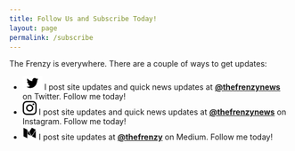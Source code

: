 ```yaml
---
title: Follow Us and Subscribe Today!
layout: page
permalink: /subscribe
---
```


The Frenzy is everywhere. There are a couple of ways to get updates:

- <a href="https://www.twitter.com/thefrenzynews/"><img class="alignright" title="Twitter Logo" src="/images/twitter-logo-bw.png" alt="Twitter Logo" width="35" height="25" /></a> I post site updates and quick news updates at [**@thefrenzynews**](https://www.twitter.com/thefrenzynews/) on Twitter. Follow me today!
- <a href="https://www.instagram.com/thefrenzynews/"><img class="alignright" title="Instagram Logo" src="/images/instagram-logo-bw.png" alt="Instagram Logo" width="25" height="25" /></a> I post site updates and quick news updates at [**@thefrenzynews**](https://www.instagram.com/thefrenzynews/) on Instagram. Follow me today!
- <a href="https://medium.com/@thefrenzy"><img class="alignright" title="Medium Logo" src="/images/medium-logo-bw.png" alt="Medium Logo" width="25" height="25" /></a> I post site updates at [**@thefrenzy**](https://medium.com/@thefrenzy) on Medium. Follow me today!

